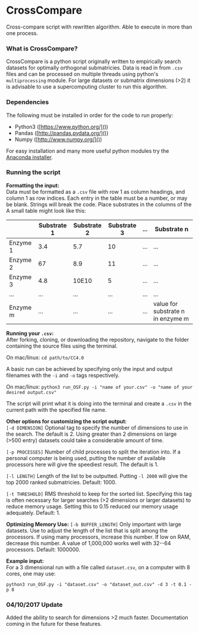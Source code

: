 # CrossCompare
Cross-compare script with rewritten algorithm. Able to execute in more than one process.

### What is CrossCompare?
CrossCompare is a python script originally written to empirically search datasets for optimally orthogonal submatricies. Data is read in from ``.csv`` files and can be processed on multiple threads using python's ``multiprocessing`` module. For large datasets or submatrix dimensions (>2) it is advisable to use a supercomputing cluster to run this algorithm.

### Dependencies
The following must be installed in order for the code to run properly:  

- Python3 ([https://www.python.org/]())
- Pandas ([http://pandas.pydata.org/]())
- Numpy ([http://www.numpy.org/]())

For easy installation and many more useful python modules try the [Anaconda installer](https://www.continuum.io/downloads).


### Running the script

**Formatting the input:**  
Data must be formatted as a ``.csv`` file with row 1 as column headings, and column 1 as row indices. Each entry in the table must be a number, or may be blank. Strings will break the code. Place substrates in the columns of the  A small table might look like this:  

|			|Substrate 1	|Substrate 2	|Substrate 3	|...	|Substrate n
|---		|---			|---			|---	|---	|---
|Enzyme 1	|3.4			|5.7			|10	|...	|...
|Enzyme 2	|67				|8.9			|11	|...	|...
|Enzyme 3	|4.8			|10E10			|5	|...	|...
|...		|...			|...			|...	|...	|...
|Enzyme m	|...			|...			|...	|...	|value for substrate n in enzyme m

**Running your ``.csv``:**  
After forking, cloning, or downloading the repository, navigate to the folder containing the source files using the terminal.

On mac/linux: ``cd path/to/CC4.0``

A basic run can be achieved by specifying only the input and output filenames with the ``-i`` and ``-o`` tags respectively.

On mac/linux: ``python3 run_OSF.py -i "name of your.csv" -o "name of your desired output.csv"``

The script will print what it is doing into the terminal and create a ``.csv`` in the current path with the specified file name.

**Other options for customizing the script output:**  
``[-d DIMENSION]`` Optional tag to specify the number of dimensions to use in the search. The default is 2. Using greater than 2 dimensions on large (>500 entry) datasets could take a considerable amount of time.

``[-p PROCESSES]`` Number of child processes to split the iteration into. If a personal computer is being used, putting the number of available processors here will give the speediest result. The default is 1.

``[-l LENGTH]`` Length of the list to be outputted. Putting ``-l 2000`` will give the top 2000 ranked submatricies. Default: 1000.

``[-t THRESHOLD]`` RMS threshold to keep for the sorted list. Specifying this tag is often necessary for larger searches (>2 dimensions or larger datasets) to reduce memory usage. Setting this to 0.15 reduced our memory usage adequately. Default: 1.

**Optimizing Memory Use:**
``[-b BUFFER_LENGTH]`` Only important with large datasets. Use to adjust the length of the list that is split among the processors. If using many processors, increase this number. If low on RAM, decrease this number. A value of 1,000,000 works well with 32--64 processors. Default: 1000000.

**Example input:**  
For a 3 dimensional run with a file called ``dataset.csv``, on a computer with 8 cores, one may use:

``python3 run_OSF.py -i "dataset.csv" -o "dataset_out.csv" -d 3 -t 0.1 -p 8``

### 04/10/2017 Update
Added the ability to search for dimensions >2 much faster. Documentation coming in the future for these features.
